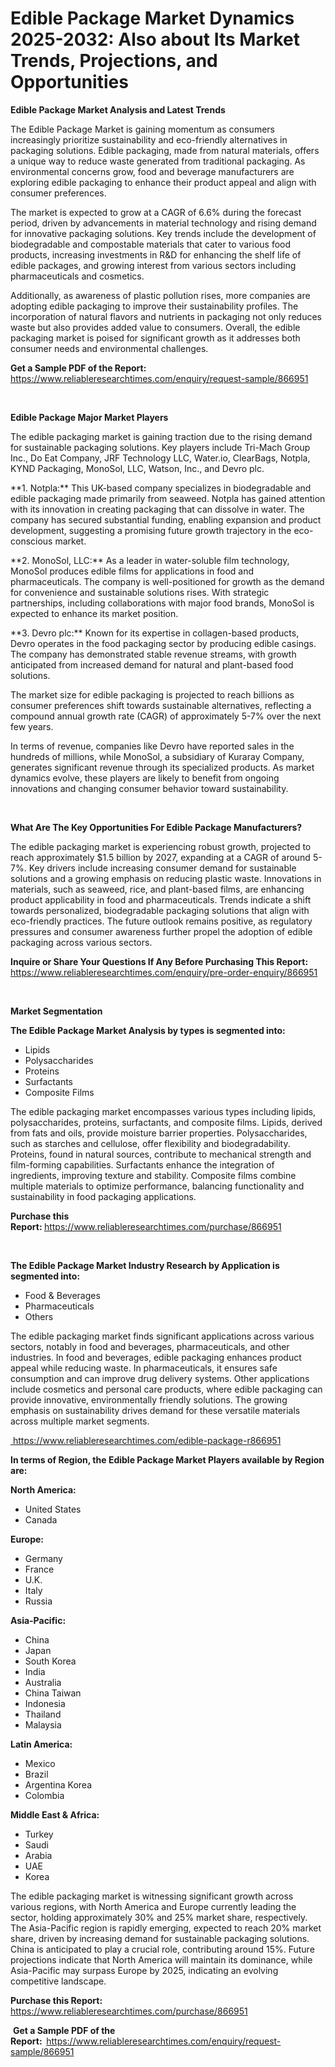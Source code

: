 <p><h1>Edible Package Market Dynamics 2025-2032: Also about Its Market Trends, Projections, and Opportunities</h1></p><p><strong>Edible Package Market Analysis and Latest Trends</strong></p>
<p><p>The Edible Package Market is gaining momentum as consumers increasingly prioritize sustainability and eco-friendly alternatives in packaging solutions. Edible packaging, made from natural materials, offers a unique way to reduce waste generated from traditional packaging. As environmental concerns grow, food and beverage manufacturers are exploring edible packaging to enhance their product appeal and align with consumer preferences.</p><p>The market is expected to grow at a CAGR of 6.6% during the forecast period, driven by advancements in material technology and rising demand for innovative packaging solutions. Key trends include the development of biodegradable and compostable materials that cater to various food products, increasing investments in R&D for enhancing the shelf life of edible packages, and growing interest from various sectors including pharmaceuticals and cosmetics.</p><p>Additionally, as awareness of plastic pollution rises, more companies are adopting edible packaging to improve their sustainability profiles. The incorporation of natural flavors and nutrients in packaging not only reduces waste but also provides added value to consumers. Overall, the edible packaging market is poised for significant growth as it addresses both consumer needs and environmental challenges.</p></p>
<p><strong>Get a Sample PDF of the Report:&nbsp;</strong> <a href="https://www.reliableresearchtimes.com/enquiry/request-sample/866951?utm_campaign=3386&utm_medium=2&utm_source=Github&utm_content=ia&utm_term=19042025&utm_id=edible-package">https://www.reliableresearchtimes.com/enquiry/request-sample/866951</a></p>
<p>&nbsp;</p>
<p><strong>Edible Package Major Market Players</strong></p>
<p><p>The edible packaging market is gaining traction due to the rising demand for sustainable packaging solutions. Key players include Tri-Mach Group Inc., Do Eat Company, JRF Technology LLC, Water.io, ClearBags, Notpla, KYND Packaging, MonoSol, LLC, Watson, Inc., and Devro plc.</p><p>**1. Notpla:** This UK-based company specializes in biodegradable and edible packaging made primarily from seaweed. Notpla has gained attention with its innovation in creating packaging that can dissolve in water. The company has secured substantial funding, enabling expansion and product development, suggesting a promising future growth trajectory in the eco-conscious market.</p><p>**2. MonoSol, LLC:** As a leader in water-soluble film technology, MonoSol produces edible films for applications in food and pharmaceuticals. The company is well-positioned for growth as the demand for convenience and sustainable solutions rises. With strategic partnerships, including collaborations with major food brands, MonoSol is expected to enhance its market position.</p><p>**3. Devro plc:** Known for its expertise in collagen-based products, Devro operates in the food packaging sector by producing edible casings. The company has demonstrated stable revenue streams, with growth anticipated from increased demand for natural and plant-based food solutions. </p><p>The market size for edible packaging is projected to reach billions as consumer preferences shift towards sustainable alternatives, reflecting a compound annual growth rate (CAGR) of approximately 5-7% over the next few years. </p><p>In terms of revenue, companies like Devro have reported sales in the hundreds of millions, while MonoSol, a subsidiary of Kuraray Company, generates significant revenue through its specialized products. As market dynamics evolve, these players are likely to benefit from ongoing innovations and changing consumer behavior toward sustainability.</p></p>
<p>&nbsp;</p>
<p><strong>What Are The Key Opportunities For Edible Package Manufacturers?</strong></p>
<p><p>The edible packaging market is experiencing robust growth, projected to reach approximately $1.5 billion by 2027, expanding at a CAGR of around 5-7%. Key drivers include increasing consumer demand for sustainable solutions and a growing emphasis on reducing plastic waste. Innovations in materials, such as seaweed, rice, and plant-based films, are enhancing product applicability in food and pharmaceuticals. Trends indicate a shift towards personalized, biodegradable packaging solutions that align with eco-friendly practices. The future outlook remains positive, as regulatory pressures and consumer awareness further propel the adoption of edible packaging across various sectors.</p></p>
<p><strong>Inquire or Share Your Questions If Any Before Purchasing This Report:</strong> <a href="https://www.reliableresearchtimes.com/enquiry/pre-order-enquiry/866951?utm_campaign=3386&utm_medium=2&utm_source=Github&utm_content=ia&utm_term=19042025&utm_id=edible-package">https://www.reliableresearchtimes.com/enquiry/pre-order-enquiry/866951</a></p>
<p>&nbsp;</p>
<p><strong>Market Segmentation</strong></p>
<p><strong>The Edible Package Market Analysis by types is segmented into:</strong></p>
<p><ul><li>Lipids</li><li>Polysaccharides</li><li>Proteins</li><li>Surfactants</li><li>Composite Films</li></ul></p>
<p><p>The edible packaging market encompasses various types including lipids, polysaccharides, proteins, surfactants, and composite films. Lipids, derived from fats and oils, provide moisture barrier properties. Polysaccharides, such as starches and cellulose, offer flexibility and biodegradability. Proteins, found in natural sources, contribute to mechanical strength and film-forming capabilities. Surfactants enhance the integration of ingredients, improving texture and stability. Composite films combine multiple materials to optimize performance, balancing functionality and sustainability in food packaging applications.</p></p>
<p><strong>Purchase this Report:&nbsp;</strong><a href="https://www.reliableresearchtimes.com/purchase/866951?utm_campaign=3386&utm_medium=2&utm_source=Github&utm_content=ia&utm_term=19042025&utm_id=edible-package">https://www.reliableresearchtimes.com/purchase/866951</a></p>
<p>&nbsp;</p>
<p><strong>The Edible Package Market Industry Research by Application is segmented into:</strong></p>
<p><ul><li>Food & Beverages</li><li>Pharmaceuticals</li><li>Others</li></ul></p>
<p><p>The edible packaging market finds significant applications across various sectors, notably in food and beverages, pharmaceuticals, and other industries. In food and beverages, edible packaging enhances product appeal while reducing waste. In pharmaceuticals, it ensures safe consumption and can improve drug delivery systems. Other applications include cosmetics and personal care products, where edible packaging can provide innovative, environmentally friendly solutions. The growing emphasis on sustainability drives demand for these versatile materials across multiple market segments.</p></p>
<p><a href="https://www.reliableresearchtimes.com/edible-package-r866951?utm_campaign=3386&utm_medium=2&utm_source=Github&utm_content=ia&utm_term=19042025&utm_id=edible-package">&nbsp;https://www.reliableresearchtimes.com/edible-package-r866951</a></p>
<p><strong>In terms of Region, the Edible Package Market Players available by Region are:</strong></p>
<p>
    <p> <strong> North America: </strong>
        <ul>
            <li>United States</li>
            <li>Canada</li>
        </ul>
        </p> 
    <p> <strong> Europe: </strong>
        <ul>
            <li>Germany</li>
            <li>France</li>
            <li>U.K.</li>
            <li>Italy</li>
            <li>Russia</li>
        </ul>
        </p> 
    <p> <strong> Asia-Pacific: </strong>
        <ul>
            <li>China</li>
            <li>Japan</li>
            <li>South Korea</li>
            <li>India</li>
            <li>Australia</li>
            <li>China Taiwan</li>
            <li>Indonesia</li>
            <li>Thailand</li>
            <li>Malaysia</li>
        </ul>
        </p> 
    <p> <strong> Latin America: </strong>
        <ul>
            <li>Mexico</li>
            <li>Brazil</li>
            <li>Argentina Korea</li>
            <li>Colombia</li>
        </ul>
        </p> 
    <p> <strong> Middle East & Africa: </strong>
        <ul>
            <li>Turkey</li>
            <li>Saudi</li>
            <li>Arabia</li>
            <li>UAE</li>
            <li>Korea</li>
        </ul>
    </p>
    </p>
<p><p>The edible packaging market is witnessing significant growth across various regions, with North America and Europe currently leading the sector, holding approximately 30% and 25% market share, respectively. The Asia-Pacific region is rapidly emerging, expected to reach 20% market share, driven by increasing demand for sustainable packaging solutions. China is anticipated to play a crucial role, contributing around 15%. Future projections indicate that North America will maintain its dominance, while Asia-Pacific may surpass Europe by 2025, indicating an evolving competitive landscape.</p></p>
<p><strong>Purchase this Report: </strong><a href="https://www.reliableresearchtimes.com/purchase/866951?utm_campaign=3386&utm_medium=2&utm_source=Github&utm_content=ia&utm_term=19042025&utm_id=edible-package">https://www.reliableresearchtimes.com/purchase/866951</a></p>
<p>&nbsp;<strong>Get a Sample PDF of the Report:&nbsp;&nbsp;</strong><a href="https://www.reliableresearchtimes.com/enquiry/request-sample/866951?utm_campaign=3386&utm_medium=2&utm_source=Github&utm_content=ia&utm_term=19042025&utm_id=edible-package">https://www.reliableresearchtimes.com/enquiry/request-sample/866951</a></p>
<p><strong></strong></p>
<p><p></p><p></p><p></p></p>